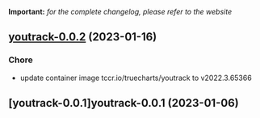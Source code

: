 **Important:**
*for the complete changelog, please refer to the website*




## [youtrack-0.0.2](https://github.com/truecharts/charts/compare/youtrack-0.0.1...youtrack-0.0.2) (2023-01-16)

### Chore

- update container image tccr.io/truecharts/youtrack to v2022.3.65366
  
  


## [youtrack-0.0.1]youtrack-0.0.1 (2023-01-06)

